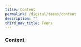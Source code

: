 ```yaml
---
title: Content
permalink: /digital/teens/content
description: ""
third_nav_title: Teens
---
```

### **Content**
